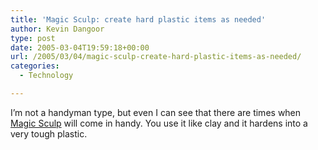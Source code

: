 ```yaml
---
title: 'Magic Sculp: create hard plastic items as needed'
author: Kevin Dangoor
type: post
date: 2005-03-04T19:59:18+00:00
url: /2005/03/04/magic-sculp-create-hard-plastic-items-as-needed/
categories:
  - Technology

---
```

I&#8217;m not a handyman type, but even I can see that there are times when [Magic Sculp][1] will come in handy. You use it like clay and it hardens into a very tough plastic.

 [1]: http://www.kk.org/cooltools/archives/000676.php "Kevin Kelly -- Cool Tools"